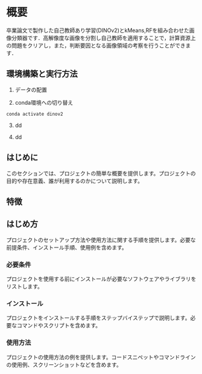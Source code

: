 # 概要


卒業論文で製作した自己教師あり学習(DINOv2)とkMeans,RFを組み合わせた画像分類器です．高解像度な画像を分割し自己教師を適用することで，計算資源上の問題をクリアし，また，判断要因となる画像領域の考察を行うことができます．



## 環境構築と実行方法
1. データの配置

2. conda環境への切り替え

  `conda activate dinov2`

3. dd

4. dd
## はじめに

このセクションでは、プロジェクトの簡単な概要を提供します。プロジェクトの目的や存在意義、誰が利用するのかについて説明します。

## 特徴


## はじめ方

プロジェクトのセットアップ方法や使用方法に関する手順を提供します。必要な前提条件、インストール手順、使用例を含めます。

### 必要条件

プロジェクトを使用する前にインストールが必要なソフトウェアやライブラリをリストします。

### インストール

プロジェクトをインストールする手順をステップバイステップで説明します。必要なコマンドやスクリプトを含めます。

### 使用方法

プロジェクトの使用方法の例を提供します。コードスニペットやコマンドラインの使用例、スクリーンショットなどを含めます。



